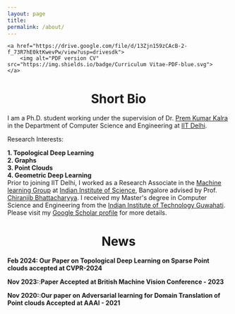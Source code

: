 ```yaml
---
layout: page
title: 
permalink: /about/
---
```


<p align="center">
    
    <a href="https://drive.google.com/file/d/13Zjn159zCAcB-2-f_73R7hE0ktKwevPw/view?usp=drivesdk">
        <img alt="PDF version CV" src="https://img.shields.io/badge/Curriculum Vitae-PDF-blue.svg">
    </a>
</p>


# <center>Short Bio</center>

I am a Ph.D. student working under the supervision of Dr. [Prem Kumar Kalra](http://www.cse.iitd.ac.in/~sayan/) in the Department of Computer Science and Engineering at [IIT Delhi](https://cse.iitd.ac.in).


Research Interests:

   **1. Topological Deep Learning**   
   **2. Graphs**   
   **3. Point Clouds**   
   **4. Geometric Deep Learning**
 <br>
Prior to joining IIT Delhi, I worked as a Research Associate in the [Machine learning Group](https://mllab.csa.iisc.ac.in/) at [Indian Institute of Science](https://iisc.ac.in/), Bangalore advised by Prof. [Chiranjib Bhattacharyya]([http://iitg.ernet.in/cse](https://eecs.iisc.ac.in/people/chiranjib-bhattacharyya/)). I received my Master's degree in Computer Science and Engineering from the [Indian Institute of Technology Guwahati](http://iitg.ernet.in/cse). Please visit my [Google Scholar profile](https://scholar.google.com/citations?user=9oW4S-8AAAAJ&hl=en) for more details. 



# <center>News</center>

**Feb 2024: Our Paper on Topological Deep Learning on Sparse Point clouds accepted at CVPR-2024**

**Nov 2023:**:**Paper Accepted at British Machine Vision Conference - 2023**

**Nov 2020:**:**Our paper on Adversarial learning for Domain Translation of Point clouds Accepted at AAAI - 2021**
